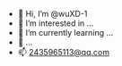 - 👋 Hi, I’m @wuXD-1
- 👀 I’m interested in ...
- 🌱 I’m currently learning ...
- 💞️ ...
- 📫 2435965113@qq.com

<!---
wuXD-1/wuXD-1 is a ✨ special ✨ repository because its `README.md` (this file) appears on your GitHub profile.
You can click the Preview link to take a look at your changes.
--->
